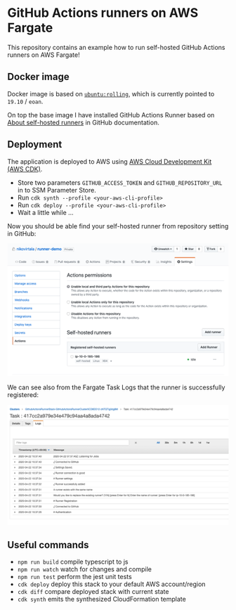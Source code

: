 # GitHub Actions runners on AWS Fargate

This repository contains an example how to run self-hosted GitHub Actions runners on AWS Fargate!

## Docker image

Docker image is based on [`ubuntu:rolling`](https://hub.docker.com/_/ubuntu), which is currently pointed to `19.10` / `eoan`.

On top the base image I have installed GitHub Actions Runner based on [About self-hosted runners](https://help.github.com/en/actions/hosting-your-own-runners/about-self-hosted-runners) in GitHub documentation.

## Deployment

The application is deployed to AWS using [AWS Cloud Development Kit (AWS CDK)](https://docs.aws.amazon.com/cdk/latest/guide/home.html).

- Store two parameters `GITHUB_ACCESS_TOKEN` and `GITHUB_REPOSITORY_URL` in to SSM Parameter Store.
- Run `cdk synth --profile <your-aws-cli-profile>`
- Run `cdk deploy --profile <your-aws-cli-profile>`
- Wait a little while ...

Now you should be able find your self-hosted runner from repository setting in GitHub:

![](./self-hosted-runner-in-actions-settings.png "Self-hosted runner in GitHub Actions Settings")

We can see also from the Fargate Task Logs that the runner is successfully registered:

![](./fargate-task-logs-in-aws-console.png "Fargate Task Logs in AWS Console")

## Useful commands

- `npm run build` compile typescript to js
- `npm run watch` watch for changes and compile
- `npm run test` perform the jest unit tests
- `cdk deploy` deploy this stack to your default AWS account/region
- `cdk diff` compare deployed stack with current state
- `cdk synth` emits the synthesized CloudFormation template
